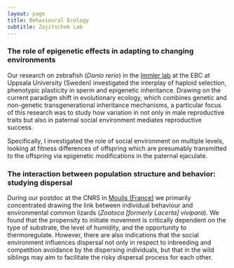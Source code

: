 ```yaml
---
layout: page
title: Behavioural Ecology
subtitle: Zajitschek Lab 
---
```


### The role of epigenetic effects in adapting to changing environments

Our research on zebrafish (*Danio rerio*) in the [Immler lab](http://www.ebc.uu.se/Research/IEG/evbiol/research/Immler/) 
at the EBC at Uppsala University (Sweden) investigated the interplay of haploid selection, phenotypic plasticity in sperm 
and epigenetic inheritance. Drawing on the current paradigm shift in evolutionary ecology, which combines genetic and 
non-genetic transgenerational inheritance mechanisms, a particular focus of this research was to study how variation 
in not only in male reproductive traits but also in paternal social environment mediates reproductive success. 

Specifically, I investigated the role of social environment on multiple levels, looking at fitness differences of offspring 
which are presumably transmitted to the offspring via epigenetic modifications in the paternal ejaculate.


### The interaction between population structure and behavior: studying dispersal   

During our postdoc at the CNRS in [Moulis (France)](http://www.ecoex-moulis.cnrs.fr/spip.php?article200) we primarily 
concentrated drawing the link between individual behaviour and  environmental common lizards (*Zootoca [formerly Lacerta] vivipara*). 
We found that the propensity to initiate movement is critically dependent on the type of substrate, the level of humidity, 
and the opportunity to thermoregulate. However, there are also indications that the social environment influences dispersal 
not only in respect to inbreeding and competition avoidance by the dispersing individuals, but that in the wild siblings may 
aim to facilitate the risky dispersal process for each other.



